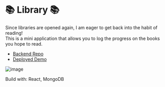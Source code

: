 # 📚 Library 📚

Since libraries are opened again, I am eager to get back into the habit of reading!   
This is a mini application that allows you to log the progress on the books you hope to read.

- [Backend Repo](https://github.com/kunkunzhu/mini-lib-backend)
- [Deployed Demo](https://kuns-mini-lib.herokuapp.com/)

![image](https://user-images.githubusercontent.com/73452544/143667261-d3776d07-2bc1-4861-afe4-3bc197e4076c.png)

Build with: React, MongoDB
